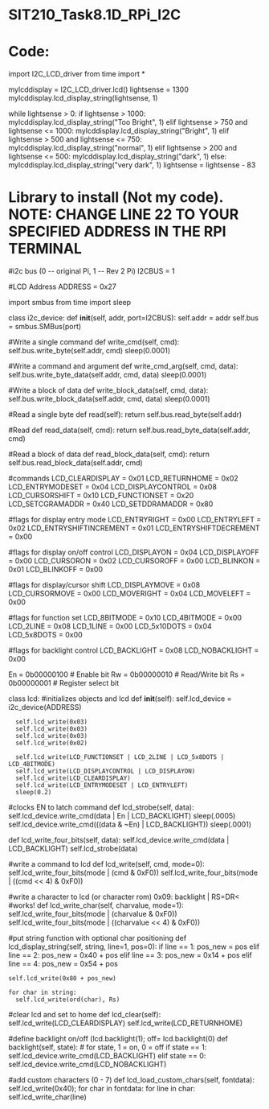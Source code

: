 # SIT210_Task8.1D_RPi_I2C

# Code:
import I2C_LCD_driver
from time import *


mylcddisplay = I2C_LCD_driver.lcd()
lightsense = 1300
mylcddisplay.lcd_display_string(lightsense, 1)

while lightsense > 0:
   if lightsense > 1000:
      mylcddisplay.lcd_display_string("Too Bright", 1)
   elif lightsense > 750 and lightsense <= 1000:
      mylcddisplay.lcd_display_string("Bright", 1)
   elif lightsense > 500 and lightsense <= 750:
      mylcddisplay.lcd_display_string("normal", 1)
   elif lightsense > 200 and lightsense <= 500:
      mylcddisplay.lcd_display_string("dark", 1)
   else:
      mylcddisplay.lcd_display_string("very dark", 1)
   lightsense = lightsense - 83
# Library to install (Not my code). NOTE: CHANGE LINE 22 TO YOUR SPECIFIED ADDRESS IN THE RPI TERMINAL 

#i2c bus (0 -- original Pi, 1 -- Rev 2 Pi)
I2CBUS = 1

#LCD Address
ADDRESS = 0x27

import smbus
from time import sleep

class i2c_device:
   def __init__(self, addr, port=I2CBUS):
      self.addr = addr
      self.bus = smbus.SMBus(port)

#Write a single command
   def write_cmd(self, cmd):
      self.bus.write_byte(self.addr, cmd)
      sleep(0.0001)

#Write a command and argument
   def write_cmd_arg(self, cmd, data):
      self.bus.write_byte_data(self.addr, cmd, data)
      sleep(0.0001)

#Write a block of data
   def write_block_data(self, cmd, data):
      self.bus.write_block_data(self.addr, cmd, data)
      sleep(0.0001)

#Read a single byte
   def read(self):
      return self.bus.read_byte(self.addr)

#Read
   def read_data(self, cmd):
      return self.bus.read_byte_data(self.addr, cmd)

#Read a block of data
   def read_block_data(self, cmd):
      return self.bus.read_block_data(self.addr, cmd)


#commands
LCD_CLEARDISPLAY = 0x01
LCD_RETURNHOME = 0x02
LCD_ENTRYMODESET = 0x04
LCD_DISPLAYCONTROL = 0x08
LCD_CURSORSHIFT = 0x10
LCD_FUNCTIONSET = 0x20
LCD_SETCGRAMADDR = 0x40
LCD_SETDDRAMADDR = 0x80

#flags for display entry mode
LCD_ENTRYRIGHT = 0x00
LCD_ENTRYLEFT = 0x02
LCD_ENTRYSHIFTINCREMENT = 0x01
LCD_ENTRYSHIFTDECREMENT = 0x00

#flags for display on/off control
LCD_DISPLAYON = 0x04
LCD_DISPLAYOFF = 0x00
LCD_CURSORON = 0x02
LCD_CURSOROFF = 0x00
LCD_BLINKON = 0x01
LCD_BLINKOFF = 0x00

#flags for display/cursor shift
LCD_DISPLAYMOVE = 0x08
LCD_CURSORMOVE = 0x00
LCD_MOVERIGHT = 0x04
LCD_MOVELEFT = 0x00

#flags for function set
LCD_8BITMODE = 0x10
LCD_4BITMODE = 0x00
LCD_2LINE = 0x08
LCD_1LINE = 0x00
LCD_5x10DOTS = 0x04
LCD_5x8DOTS = 0x00

#flags for backlight control
LCD_BACKLIGHT = 0x08
LCD_NOBACKLIGHT = 0x00

En = 0b00000100 # Enable bit
Rw = 0b00000010 # Read/Write bit
Rs = 0b00000001 # Register select bit

class lcd:
   #initializes objects and lcd
   def __init__(self):
      self.lcd_device = i2c_device(ADDRESS)

      self.lcd_write(0x03)
      self.lcd_write(0x03)
      self.lcd_write(0x03)
      self.lcd_write(0x02)

      self.lcd_write(LCD_FUNCTIONSET | LCD_2LINE | LCD_5x8DOTS | LCD_4BITMODE)
      self.lcd_write(LCD_DISPLAYCONTROL | LCD_DISPLAYON)
      self.lcd_write(LCD_CLEARDISPLAY)
      self.lcd_write(LCD_ENTRYMODESET | LCD_ENTRYLEFT)
      sleep(0.2)


   #clocks EN to latch command
   def lcd_strobe(self, data):
      self.lcd_device.write_cmd(data | En | LCD_BACKLIGHT)
      sleep(.0005)
      self.lcd_device.write_cmd(((data & ~En) | LCD_BACKLIGHT))
      sleep(.0001)

   def lcd_write_four_bits(self, data):
      self.lcd_device.write_cmd(data | LCD_BACKLIGHT)
      self.lcd_strobe(data)

   #write a command to lcd
   def lcd_write(self, cmd, mode=0):
      self.lcd_write_four_bits(mode | (cmd & 0xF0))
      self.lcd_write_four_bits(mode | ((cmd << 4) & 0xF0))

   #write a character to lcd (or character rom) 0x09: backlight | RS=DR<
   #works!
   def lcd_write_char(self, charvalue, mode=1):
      self.lcd_write_four_bits(mode | (charvalue & 0xF0))
      self.lcd_write_four_bits(mode | ((charvalue << 4) & 0xF0))
  
   #put string function with optional char positioning
   def lcd_display_string(self, string, line=1, pos=0):
    if line == 1:
      pos_new = pos
    elif line == 2:
      pos_new = 0x40 + pos
    elif line == 3:
      pos_new = 0x14 + pos
    elif line == 4:
      pos_new = 0x54 + pos

    self.lcd_write(0x80 + pos_new)

    for char in string:
      self.lcd_write(ord(char), Rs)

   #clear lcd and set to home
   def lcd_clear(self):
      self.lcd_write(LCD_CLEARDISPLAY)
      self.lcd_write(LCD_RETURNHOME)

   #define backlight on/off (lcd.backlight(1); off= lcd.backlight(0)
   def backlight(self, state): # for state, 1 = on, 0 = off
      if state == 1:
         self.lcd_device.write_cmd(LCD_BACKLIGHT)
      elif state == 0:
         self.lcd_device.write_cmd(LCD_NOBACKLIGHT)

   #add custom characters (0 - 7)
   def lcd_load_custom_chars(self, fontdata):
      self.lcd_write(0x40);
      for char in fontdata:
         for line in char:
            self.lcd_write_char(line) 
